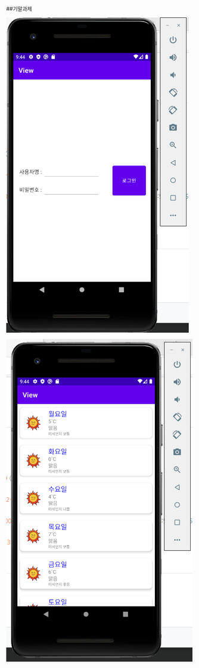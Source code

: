 ##기말과제

<img width="" height="" src="./png/로그인페이지.PNG"></img>

<img width="" height="" src="./png/메인페이지.PNG"></img>
